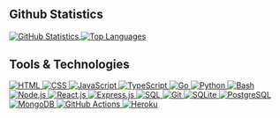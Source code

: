 ## Github Statistics

<a href="https://github.com/enenumxela">
	<img align="center" src="https://github-readme-stats.vercel.app/api?username=enenumxela&show_icons=true&count_private=true&line_height=27&custom_title=Github%20Statistics&bg_color=0D1117&text_color=C9D1D9&border_color=30363D" alt="GitHub Statistics">
</a>
<a href="https://github.com/enenumxela">
	<img align="center" src="https://github-readme-stats.vercel.app/api/top-langs/?username=enenumxela&langs_count=3&custom_title=Top%20Languages&bg_color=0D1117&text_color=C9D1D9&border_color=30363D" alt="Top Languages">
</a>

## Tools & Technologies

<a href="#">
	<img alt="HTML" src="https://img.shields.io/badge/HTML-E34F26.svg?logo=html5&logoColor=white">
</a>
<a href="#">
	<img alt="CSS" src="https://img.shields.io/badge/CSS-1572B6.svg?logo=css3&logoColor=white">
</a>
<a href="#">
	<img alt="JavaScript" src="https://img.shields.io/badge/JavaScript-F7DF1E.svg?logo=javascript&logoColor=black">
</a>
<a href="#">
	<img alt="TypeScript" src="https://img.shields.io/badge/TypeScript-2671E5.svg?logo=typescript&logoColor=white">
</a>
<a href="#">
	<img alt="Go" src="https://img.shields.io/badge/Go-1572B6.svg?logo=go&logoColor=white">
</a>
<a href="#">
	<img alt="Python" src="https://img.shields.io/badge/Python-14354C.svg?logo=python&logoColor=white">
</a>
<a href="#">
	<img alt="Bash" src="https://img.shields.io/badge/Bash-121011.svg?logo=gnu-bash&logoColor=white">
</a>
<a href="#">
	<img alt="Node.js" src="https://img.shields.io/badge/Node.js-43853D.svg?logo=node.js&logoColor=white">
</a>
<a href="#">
	<img alt="React.js" src="https://img.shields.io/badge/React.js-2671E5.svg?logo=react&logoColor=white">
</a>
<a href="#">
	<img alt="Express.js" src="https://img.shields.io/badge/Express.js-404d59.svg?logo=express&logoColor=white">
</a>
<a href="#">
	<img alt="SQL" src="https://custom-icon-badges.herokuapp.com/badge/SQL-025E8C.svg?logo=database&logoColor=white">
</a>
<a href="#">
	<img alt="Git" src="https://img.shields.io/badge/Git-F05033.svg?logo=git&logoColor=white">
</a>
<a href="#">
	<img alt="SQLite" src ="https://img.shields.io/badge/SQLite-07405e.svg?logo=sqlite&logoColor=white">
</a>
<a href="#">
	<img alt="PostgreSQL" src ="https://img.shields.io/badge/PostgreSQL-316192.svg?logo=postgresql&logoColor=white">
</a>
<a href="#">
	<img alt="MongoDB" src ="https://img.shields.io/badge/MongoDB-4ea94b.svg?logo=mongodb&logoColor=white">
</a>
<a href="#">
	<img alt="GitHub Actions" src="https://img.shields.io/badge/GitHub%20Actions-2671E5.svg?logo=github%20actions&logoColor=white">
</a>
<a href="#">
	<img alt="Heroku" src="https://img.shields.io/badge/Heroku-430098.svg?logo=heroku&logoColor=white">
</a>